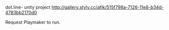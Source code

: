 dot.line- unity project
http://gallery.styly.cc/afjk/515f798a-7126-11e8-b34d-4783bb2170d0

Request Playmaker to run.
